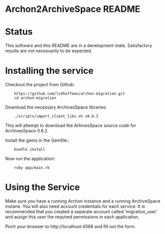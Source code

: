 Archon2ArchiveSpace README
================
# Status

This software and this README are in a development state. Satisfactory results are not necessarily to be expected.

# Installing the service

Checkout the project from Github:
  
		https://github.com/lcdhoffman/archon-migration.git
		cd archon-migration

Download the necessary ArchivesSpace libraries:

		./scripts/import_client_libs.sh v0.6.2

This will attempt to download the ArhivesSpace source code for ArchivesSpace 0.6.2.

Install the gems in the Gemfile::

		bundle install

Now run the application:

		ruby app/main.rb


# Using the Service

Make sure you have a running Archon instance and a running ArchiveSpace instane. 
You will also need account credentials for each service. It is recommended that 
you created a separate account called 'migration_user' and assign this user the 
required permissions in each application.

Point your browser to http://localhost:4568 and fill out the form.